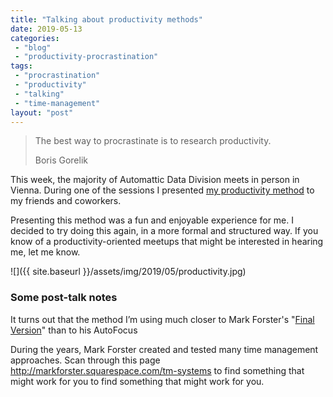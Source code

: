 ```yaml
---
title: "Talking about productivity methods"
date: 2019-05-13
categories: 
 - "blog"
 - "productivity-procrastination"
tags: 
 - "procrastination"
 - "productivity"
 - "talking"
 - "time-management"
layout: "post"
---
```


> The best way to procrastinate is to research productivity.  
> 
> Boris Gorelik

This week, the majority of Automattic Data Division meets in person in Vienna. During one of the sessions I presented [my productivity method](https://gorelik.net/2018/02/20/the-best-productivity-system-i-know/) to my friends and coworkers.

Presenting this method was a fun and enjoyable experience for me. I decided to try doing this again, in a more formal and structured way. If you know of a productivity-oriented meetups that might be interested in hearing me, let me know.

![]({{ site.baseurl }}/assets/img/2019/05/productivity.jpg)

### Some post-talk notes

It turns out that the method I’m using much closer to Mark Forster's "[Final Version](http://archive.constantcontact.com/fs004/1100358239599/archive/1109511856508.html)" than to his AutoFocus 

During the years, Mark Forster created and tested many time management approaches. Scan through this page [<http://markforster.squarespace.com/tm-systems>](http://markforster.squarespace.com/tm-systems) to find something that might work for you to find something that might work for you.

